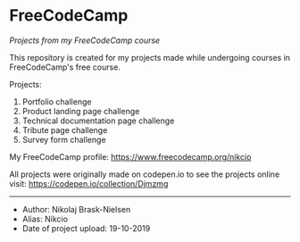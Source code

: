 # FreeCodeCamp

*Projects from my FreeCodeCamp course*

This repository is created for my projects made while undergoing courses in FreeCodeCamp's free course.

Projects:     
1. Portfolio challenge
2. Product landing page challenge
3. Technical documentation page challenge
4. Tribute page challenge
5. Survey form challenge

My FreeCodeCamp profile: https://www.freecodecamp.org/nikcio

All projects were originally made on codepen.io to see the projects online visit: https://codepen.io/collection/Djmzmg

---
* Author: Nikolaj Brask-Nielsen
* Alias: Nikcio
* Date of project upload: 19-10-2019
